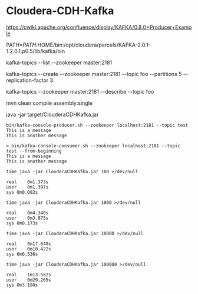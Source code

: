 # Cloudera-CDH-Kafka

https://cwiki.apache.org/confluence/display/KAFKA/0.8.0+Producer+Example

PATH=$PATH:$HOME/bin:/opt/cloudera/parcels/KAFKA-2.0.1-1.2.0.1.p0.5/lib/kafka/bin

kafka-topics --list --zookeeper master:2181

kafka-topics --create --zookeeper master:2181  --topic foo --partitions 5 --replication-factor 3

kafka-topics --zookeeper master:2181 --describe --topic foo

mvn clean compile assembly:single

java -jar target/ClouderaCDHKafka.jar

```
bin/kafka-console-producer.sh --zookeeper localhost:2181 --topic test 
This is a message
This is another message
```
```
> bin/kafka-console-consumer.sh --zookeeper localhost:2181 --topic test --from-beginning
This is a message
This is another message
```

```
time java -jar ClouderaCDHKafka.jar 100 >/dev/null 

real	0m1.373s
user	0m1.397s
sys	0m0.082s
```
```
time java -jar ClouderaCDHKafka.jar 1000 >/dev/null 

real	0m4.340s
user	0m3.875s
sys	0m0.173s
```
```
time java -jar ClouderaCDHKafka.jar 10000 >/dev/null 

real	0m17.640s
user	0m10.422s
sys	0m0.536s
```
```
time java -jar ClouderaCDHKafka.jar 100000 >/dev/null 

real	1m13.582s
user	0m29.265s
sys	0m3.180s
```
